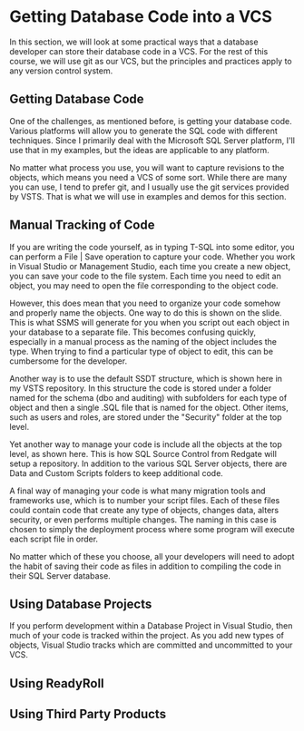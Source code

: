 # Getting Database Code into a VCS

In this section, we will look at some practical ways that a database developer can store their database code in a VCS. For the rest of this course, we will use git as our VCS, but the principles and practices apply to any version control system.

## Getting Database Code

One of the challenges, as mentioned before, is getting your database code. Various platforms will allow you to generate the SQL code with different techniques. Since I primarily deal with the Microsoft SQL Server platform, I'll use that in my examples, but the ideas are applicable to any platform.

No matter what process you use, you will want to capture revisions to the objects, which means you need a VCS of some sort. While there are many you can use, I tend to prefer git, and I usually use the git services provided by VSTS. That is what we will use in examples and demos for this section.

## Manual Tracking of Code

If you are writing the code yourself, as in typing T-SQL into some editor, you can perform a File | Save operation to capture your code. Whether you work in Visual Studio or Management Studio, each time you create a new object, you can save your code to the file system. Each time you need to edit an object, you may need to open the file corresponding to the object code. 

However, this does mean that you need to organize your code somehow and properly name the objects. One way to do this is shown on the slide. This is what SSMS will generate for you when you script out each object in your database to a separate file. This becomes confusing quickly, especially in a manual process as the naming of the object includes the type. When trying to find a particular type of object to edit, this can be cumbersome for the developer.

Another way is to use the default SSDT structure, which is shown here in my VSTS repository. In this structure the code is stored under a folder named for the schema (dbo and auditing) with subfolders for each type of object and then a single .SQL file that is named for the object. Other items, such as users and roles, are stored under the "Security" folder at the top level.

Yet another way to manage your code is include all the objects at the top level, as shown here. This is how SQL Source Control from Redgate will setup a repository. In addition to the various SQL Server objects, there are Data and Custom Scripts folders to keep additional code.

A final way of managing your code is what many migration tools and frameworks use, which is to number your script files. Each of these files could contain code that create any type of objects, changes data, alters security, or even performs multiple changes. The naming in this case is chosen to simply the deployment process where some program will execute each script file in order.

No matter which of these you choose, all your developers will need to adopt the habit of saving their code as files in addition to compiling the code in their SQL Server database.

## Using Database Projects
If you perform development within a Database Project in Visual Studio, then much of your code is tracked within the project. As you add new types of objects, Visual Studio tracks which are committed and uncommitted to your VCS. 

## Using ReadyRoll


## Using Third Party Products